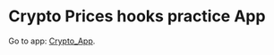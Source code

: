 # Crypto Prices hooks practice App

Go to app: [Crypto_App](https://cotizadordriptomonedas.netlify.app/).
